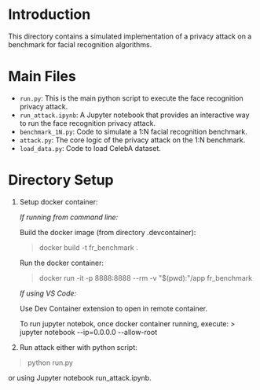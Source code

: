 # Introduction

This directory contains a simulated implementation of a privacy attack on a benchmark for facial recognition algorithms. 

# Main Files

- `run.py`: This is the main python script to execute the face recognition privacy attack. 
- `run_attack.ipynb`: A Jupyter notebook that provides an interactive way to run the face recognition privacy attack. 
- `benchmark_1N.py`: Code to simulate a 1:N facial recognition benchmark.
- `attack.py`: The core logic of the privacy attack on the 1:N benchmark.
- `load_data.py`: Code to load CelebA dataset.

# Directory Setup 

1. Setup docker container:

    *If running from command line:* 
    
    Build the docker image (from directory .devcontainer):  
    > docker build -t fr_benchmark .

    Run the docker container:
    > docker run -it -p 8888:8888 --rm -v "$(pwd):"/app fr_benchmark

    *If using VS Code:*
    
    Use Dev Container extension to open in remote container.

    To run jupyter notebok, once docker container running, execute:
        > jupyter notebook --ip=0.0.0.0 --allow-root


2. Run attack either with python script: 
> python run.py

or using Jupyter notebook run_attack.ipynb.